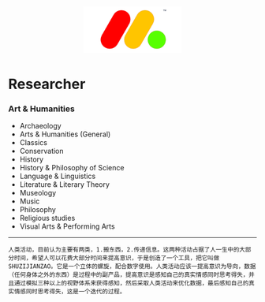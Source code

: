  <h1  align="center"> 
  <br>
  <a href="https://github.com/shuzijianzao/Spiral3D/blob/master/Picture/spirallogo"><img src="https://github.com/shuzijianzao/Spiral3D/blob/master/Picture/SHUZIJIANZAO.png" alt="Researcher" width="200"></a>
</h1>

# Researcher

### Art & Humanities
* Archaeology
* Arts & Humanities (General)
* Classics
* Conservation
* History
* History & Philosophy of Science
* Language & Linguistics
* Literature & Literary Theory
* Museology
* Music
* Philosophy
* Religious studies
* Visual Arts & Performing Arts

---
```
人类活动，目前认为主要有两类，1.搬东西，2.传递信息。这两种活动占据了人一生中的大部分时间，希望人可以花费大部分时间来提高意识，于是创造了一个工具，把它叫做SHUZIJIANZAO。它是一个立体的螺旋，配合数字使用。人类活动应该一提高意识为导向，数据（任何身体之外的东西）是过程中的副产品，提高意识是感知自己的真实情感同时思考得失，并且通过模拟三种以上的视野体系来获得感知，然后采取人类活动来优化数据，最后感知自己的真实情感同时思考得失，这是一个迭代的过程。
```

